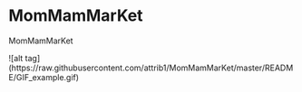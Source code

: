 # MomMamMarKet
<p>MomMamMarKet</p>
![alt tag](https://raw.githubusercontent.com/attrib1/MomMamMarKet/master/README/GIF_example.gif)

